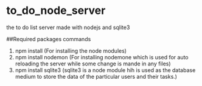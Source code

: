 # to_do_node_server
the to do list server made with nodejs and sqlite3

##Required packages commands
1. npm install (For  installing the node modules)
2. npm install nodemon (For installing nodemone which is used for auto reloading the server while some change is mande in any files)
3. npm install sqlite3 (sqlite3 is a node module hih is used as the database medium to store the data of the particular users and their tasks.)
